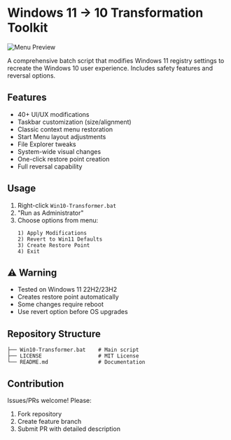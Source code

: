 # Windows 11 → 10 Transformation Toolkit

![Menu Preview](https://via.placeholder.com/400x200.png?text=Script+Menu+Preview)

A comprehensive batch script that modifies Windows 11 registry settings to recreate the Windows 10 user experience. Includes safety features and reversal options.

## Features
- 40+ UI/UX modifications
- Taskbar customization (size/alignment)
- Classic context menu restoration
- Start Menu layout adjustments
- File Explorer tweaks
- System-wide visual changes
- One-click restore point creation
- Full reversal capability

## Usage
1. Right-click `Win10-Transformer.bat`
2. "Run as Administrator"
3. Choose options from menu:
   ```
   1) Apply Modifications
   2) Revert to Win11 Defaults
   3) Create Restore Point
   4) Exit
   ```

## ⚠️ Warning
- Tested on Windows 11 22H2/23H2
- Creates restore point automatically
- Some changes require reboot
- Use revert option before OS upgrades

## Repository Structure
```
├── Win10-Transformer.bat    # Main script
├── LICENSE                  # MIT License
└── README.md                # Documentation
```

## Contribution
Issues/PRs welcome! Please:
1. Fork repository
2. Create feature branch
3. Submit PR with detailed description
